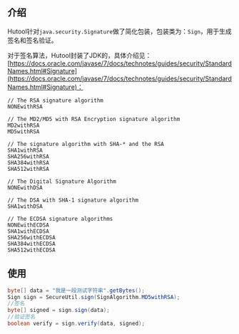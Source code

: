 ## 介绍
Hutool针对`java.security.Signature`做了简化包装，包装类为：`Sign`，用于生成签名和签名验证。

对于签名算法，Hutool封装了JDK的，具体介绍见：[https://docs.oracle.com/javase/7/docs/technotes/guides/security/StandardNames.html#Signature](https://docs.oracle.com/javase/7/docs/technotes/guides/security/StandardNames.html#Signature)：

```
// The RSA signature algorithm
NONEwithRSA

// The MD2/MD5 with RSA Encryption signature algorithm
MD2withRSA
MD5withRSA

// The signature algorithm with SHA-* and the RSA
SHA1withRSA
SHA256withRSA
SHA384withRSA
SHA512withRSA

// The Digital Signature Algorithm
NONEwithDSA

// The DSA with SHA-1 signature algorithm
SHA1withDSA

// The ECDSA signature algorithms
NONEwithECDSA
SHA1withECDSA
SHA256withECDSA
SHA384withECDSA
SHA512withECDSA
```

## 使用

```java
byte[] data = "我是一段测试字符串".getBytes();
Sign sign = SecureUtil.sign(SignAlgorithm.MD5withRSA);
//签名
byte[] signed = sign.sign(data);
//验证签名
boolean verify = sign.verify(data, signed);
```

